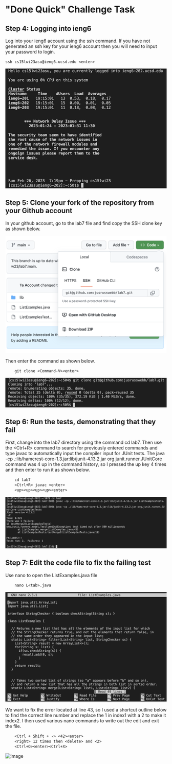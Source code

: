 # "Done Quick" Challenge Task

## Step 4: Logging into ieng6

Log into your ieng6 account using the ssh command. If you have not generated an ssh key for your ieng6 account then you will need to input your password to login.

    ssh cs15lwi23asu@ieng6.ucsd.edu <enter>

![Image](loggedIn.png)


## Step 5: Clone your fork of the repository from your Github account

In your github account, go to the lab7 file and find copy the SSH clone key as shown below.

![Image](cloneURL.png)

Then enter the command as shown below. 

        git clone <Command-V><enter>
        
![Image](cloned.png)

## Step 6: Run the tests, demonstrating that they fail

First, change into the lab7 directory using the command cd lab7. Then use the <Ctrl+R> command to search for previously entered commands and type javac to automatically input the compiler input for JUnit tests. The java -cp .:lib/hamcrest-core-1.3.jar:lib/junit-4.13.2.jar org.junit.runner.JUnitCore command was 4 up in the command history, so I pressed the up key 4 times and then enter to run it as shown below. 

        cd lab7
        <Ctrl+R> javac <enter>
        <up><up><up><up><enter>

![Image](testFail.png)

## Step 7: Edit the code file to fix the failing test

Use nano to open the ListExamples.java file

        nano L<tab>.java

![Image](nanoFile.png)

We want to fix the error located at line 43, so I used a shortcut outline below to find the correct line number and replace the 1 in index1 with a 2 to make it index2. I then used various nano commands to write out the edit and exit the file.

        <Ctrl + Shift + -> <42><enter> 
        <right> 12 times then <delete> and <2> 
        <Ctrl+O><enter><Ctrl+X> 
        
 <img width="759" alt="image" src="https://user-images.githubusercontent.com/122849382/221726141-c3626cb8-cb8a-4d62-bfd3-f2fa6fba4e9e.png">


        


